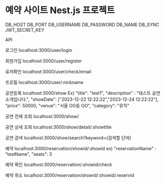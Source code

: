 # 예약 사이트 Nest.js 프로젝트

DB_HOST
DB_PORT
DB_USERNAME
DB_PASSWORD
DB_NAME
DB_SYNC
JWT_SECRET_KEY

API

로그인
localhost:3000/user/login

회원가입
localhost:3000/user/register

유저확인
localhost:3000/user/check/email

프로필
localhost:3000/user/:nickname

공연등록
localhost:3000/show
Ex)
"title": "test1",
"description" : "테스트 공연 소개입니다.",
"showDate": ["2023-12-22 12:22:22","2023-12-24 12:22:22"],
"price": 50000,
"venue": "서울 OO동 OO",
"category": "뮤직"

공연 전체 조회
localhost:3000/show/

공연 상세 조회
localhost:3000/show/detail/:showtitle

공연 검색
localhost:3000/show/search?keyword=(검색할 단어)

예약
localhost:3000/reservation/showid/:showid
ex)
"reservationName" : "testName",
"seats": 3

예약 확인
localhost:3000/reservation/:showid/check

예약 취소
localhost:3000/reservation/showid/:showid/:reservid
